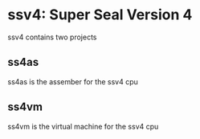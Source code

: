 # ssv4: Super Seal Version 4
ssv4 contains two projects
## ss4as
ss4as is the assember for the ssv4 cpu
## ss4vm
ss4vm is the virtual machine for the ssv4 cpu
